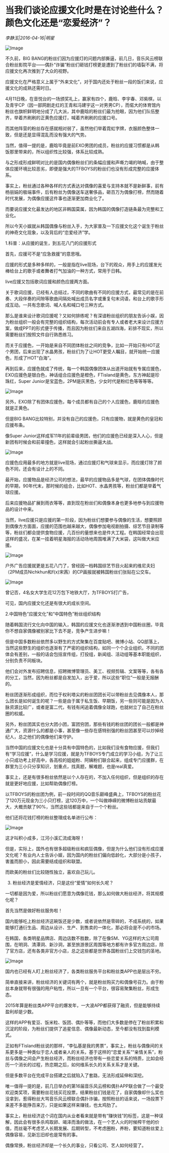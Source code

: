 # 当我们谈论应援文化时是在讨论些什么？颜色文化还是“恋爱经济”？

*李静玉|2016-04-16|明星*

![Image](http://static.ylzbl.com/uploads/ueditor/php/upload/image/20170911/1505126408528477.jpeg)

不久前，BIG BANG的粉丝们因为应援灯的问题内部撕逼，前几日，音乐风云榜联合粉丝影院平台——偶扑“诈骗”粉丝们砸钱打榜更是遭到了粉丝们的墙裂不满，将应援文化再次推到了大众的视野。

应援文化在严格意义上属于“外来文化”，对于国内还处于粉丝一段的饭们来说，应援文化的成熟还需时日。

4月11日晚，在音悦台的一场颁奖礼上，赢家有四个，鹿晗、李宇春、邓紫棋，以及青宇CP（因一部网剧走红的王青和冯建宇这一对男男CP），而偌大的体育馆内粉丝也旗帜鲜明地分成了几大派，其中鹿晗的粉丝们最为抢眼，因为他们队伍整齐，举着齐刷刷的正黄色应援灯，喊着齐刷刷的应援口号。

而其他阵营的粉丝存在感就相对弱了，虽然他们举着霓虹字牌，衣服颜色整体一致，但是还是显得混乱而没有强大的气势。

当然，值得一提的是，鹿晗毕竟是前EXO男团的成员，粉丝的应援习惯都是从韩饭那里带来的，所以组织性比较强，体系比较成熟。

与之形成形成鲜明对比的是国内偶像粉丝们的条幅应援和声嘶力竭的呐喊，由于整体应援环境比较恶劣，即便是强大的TFBOYS的粉丝们也没有形成完整的应援体系。

事实上，粉丝通过各种各样的方式表达对偶像的喜爱与支持本就不是新鲜事，前有杨丽娟的极端事件，后有粉丝为偶像送车送奢侈品，砸百万为偶像打榜，然而随着时代发展，为偶像应援这件事也逐渐更加商业化了。

而要说应援文化最发达的地区非韩国莫属，因为韩国的偶像打造链条最为完整和工业化。

所以今天小娱就从韩国偶像与粉丝入手，为大家普及一下应援文化这个诞生于粉丝的神奇文化现象，以及背后的“恋爱经济”学。

1.科普：从应援的诞生，到五花八门的应援形式

首先，应援可不是“应急救援”的意思哦。

应援的形式是多种多样的，一般是指在live现场，台下的观众，用手上的应援发光棒给台上的歌手或者舞者打气加油的一种方式，常用于日韩。

live应援又包括歌词应援和颜色应援两方面。

关于歌词应援，已经有人总结过，不同的歌曲有不同的应援方式，最常见的是在前奏、大段伴奏的间隙等歌曲间隔处喊出成员名字或重复句末词语，和台上的歌手形成互动。一共有念歌词、喊人名和喊口号三种方式。

那么是谁来设计歌词应援呢？又如何排练呢？有深谙粉丝组织的朋友告诉小娱，因为粉丝组织一般会有完整的组织结构，每次活动前会有专人或者老大来设计应援方案，做成PPT的形式便于传播，而且因为粉丝们来自五湖四海，彩排不现实，所以需要粉丝们按照文件自行熟悉练习。

而关于应援色，一开始是来自不同团体粉丝之间的竞争，比如一开始只有HOT这个男团，后来出现了水晶男孩，粉丝们为了让HOT更受人瞩目，就开始统一应援色，形成了HOT“白海”。

再到后来，应援色就成了传统，每一个韩国偶像团体从出道开始就有专属应援色，EXO应援色是银白色，神话组合应援色是橙色，FTisland是黄色，东方神起是珍珠红，Super Junior是宝蓝色，2PM是灰黑色，少女时代是粉红色等等等等。

![Image](http://si1.go2yd.com/get-image/0GaeoheJzQu)

另外，EXO除了有团体应援色，每个成员都有自己的个人应援色，鹿晗的应援色就是正黄色。

但是BIG BANG比较特别，并没有自己的应援色，只有应援物，就是黄色的皇冠和应援布条。

像Super Junior这样成军11年的前辈级男团，他们的应援色已经是深入人心，但是新团有时候会和前辈撞色，这样就会引起粉丝撕逼大战。

![Image](http://si1.go2yd.com/get-image/0GaeopvtzzE)

应援色应用最多的地方就是live现场，通过应援灯和气球来显示，而应援灯除了颜色不同，还会有设计上的不同。

最开始，应援物品是经济公司的想法，最早的应援物品多是气球，在团体偶像时代的早期，90年代末，那时候的组合，比如HOT、水晶男孩等，粉丝们都是举着气球应援。

后来应援物品扩展到雨衣等等，直到现在粉丝们和偶像本身也更多地参与到应援物品的设计中来。

当然，live应援只是应援的第一阶段，因为粉丝们想要参与偶像的生活，想要照顾到偶像方方面面，应援的范围也越来越大，偶像参加电视剧拍摄、综艺节目录制等等，粉丝们都会提供食物应援，几百份的量想来也是件大工程。在韩国经常会出现这样的盛况，在某一挂着明星海报的活动场地周围堆满了大米袋，这叫做大米应援。

![Image](http://si1.go2yd.com/get-image/0GaeoleYcTI)

户外广告应援就更是五花八门了，曾经因一档韩国综艺节目火起来的维尼夫妇（2PM成员Nichkhun和f(x)宋茜）的CP画报就被韩国粉丝们张贴在公交车。

![Image](http://si1.go2yd.com/get-image/0Gaeok5Zcbw)

曾记否，4名女大学生花12万包下地铁大厅，为TFBOYS打广告，

可见，国内应援文化还是有很大的成长空间。

2.中国特色“应援文化”和“中国特色”粉丝组织结构

随着韩国流行文化向中国的输入，韩国的应援文化也逐渐渗透到中国粉丝圈，毕竟你不想自家偶像被别家比下去不是，竞争产生进步嘛！

但是中国多数粉丝依然多以野生的方式聚集在百度贴吧、微博小站、QQ部落上，当然这些野生的组织也逐渐有了严密的组织结构，如同一个个企业组织。不同的团体会有差别，一般的话会包括宣传组，打投组，新闻组、活动组等基本职能组织，分别负责不同板块。

他们会对外发布招聘信息，招聘微博管理员、美工、视频剪辑、文案等等，各有各的分工，当然，因为粉丝都是自发加入，出于爱，所以这些“职位”一般是无报酬的。

粉丝团逐渐形成组织，而位于权利塔尖的粉丝团团长可以带粉丝去见偶像本人，那么团长是如何诞生的呢？一些是由于属于私生饭、早期饭，另一些则可能是因为人脉资源比较广，或者是富二代，有钱有闲追着偶像全球跑，也就树立了自己在粉丝圈的权威。

另外，粉丝团其实也分大团小团，富团穷团，那些有钱的粉丝团的团长一般都是神通广大，资源什么的都是小事，甚至像一些存在感特别强的粉丝团甚至可以炒掉经纪人，总之他们的偶像他们来守护。

当然中国的应援文化也是十分具有中国特色的，比如我们没有食物应援，但我们有“学习应援”，什么是学习应援，就是为TFBOYS专门成立的学习小组，为了让三小只成功考上好高中，各高校的姐姐粉、阿姨粉们联合起来，组成专门应援群，在群里为三小只分享知识，划重点，找真题，解难题，也是real真爱。

事实上，还是有很多粉丝依然是以个人存在的，不加入任何组织，但是组织的存在就是更好地应援，比如帮助偶像打榜。

以TFBOYS的粉丝团为例，前一段时间的QQ音乐巅峰盛典上，TFBOYS的粉丝花了120万元现金为三小只打榜，这120万中，一个叫做峥嵘的微博粉丝站贡献最大，大概贡献了90%，当然这些钱都是来自于一个个粉丝。

他们还将花钱打榜的粉丝整理成名单进行公布：

![Image](http://si1.go2yd.com/get-image/0GaeorjH4T2)

这才叫积小成多，江河小溪汇流成海呀！

但是，实际上，国外也有很多超级粉丝和疯狂偶像，但是为什么他们没有形成应援文化呢？有业内人士告诉小娱，因为国内的粉丝们偏向低龄化，大部分是小孩子，害羞而胆小，因此需要结成组织和联盟。

而欧美的粉丝们比较随性独立，喜欢自己玩儿。

3. 粉丝经济是爱情经济，只是这份“爱情”如何长久呢？

一切都是因为爱，所以粉丝们愿意为偶像花钱，那么如何做大粉丝经济，将其规模化呢？

首先当然是做好粉丝服务啦！

国内能够吃上粉丝经济这碗饭还是少数，或者说依然是零碎的，不成系统的，如果能够打通衍生品、周边从设计、生产、到售卖的一体化，那必将会是不小的市场。

在韩国，各类明星品牌店、周边店数不胜数，除了在像SM、YG这样的大公司周围，在明洞、清潭洞、新沙洞，甚至旅游景区周围等地方都有许多官方周边店，除了官方店，还有各类非官方小店，总之这些都是世界各国粉丝们上交钱包的圣地。

![Image](http://si1.go2yd.com/get-image/0GaeomxXb3A)

国内也已经有人盯上粉丝经济了，各类粉丝服务平台和粉丝类APP也是层出不穷。

简单直接来讲，粉丝经济的关键词有两个，就是粉丝购买力和偶像号召力。由于粉丝本身就带有很强的用户粘性，所以一旦有一个平台，很容易聚集粉丝，形成生态。

2015年算是粉丝类APP平台的爆发年，一大波APP都获得了融资，但是能够持续盈利却是少数。

这样的APP有爱豆、饭米粒、饭团、偶扑等等，而他们大多数是停在了粉丝积累和沉淀的阶段，为粉丝们提供了追星信息、偶像最新动态，至今都没有找到盈利模式。

正如有FTisland粉丝说的那样，“李弘基是我的男票”，事实上，粉丝与偶像间的关系更多是一种类似于恋人或者亲人的关系，基于这样的“恋爱关系”“亲情关系”，粉丝与偶像之间会产生粉丝经济，而粉丝经济也带有一些恋爱关系的特质，比如会经历一个消长的过程，热恋期之后，如何维系长久的关系关系才是关键。

但是多数平台在完成平台搭建之后就陷入了套路，无法形成延伸和深挖。

唯一值得一提的是，前几日举办的第16届音乐风云榜和偶扑APP联合做了一个最受欢迎类奖项，需要粉丝花钱买花投票，结果粉丝们钱是花了，自家偶像却什么奖也没拿到，惹得粉丝大骂音乐风云榜联合偶扑诈骗，按照粉丝的话来说，一场投票下来差不多能挣百来万，只是如果这样来赚钱，也太鸡肋了。

事实上，粉丝经济这个词在国内从业者看来就是带有“赚快钱”的标签，这是一种误解，因此会有很多杀鸡取卵、竭泽而渔的做法，在一个艺人火的时候榨干他的价值，而丝毫不考虑艺人长期发展、后期转型，不考虑圈粉，养粉，要知道粉丝爱上偶像容易，见新忘旧却也是常有的事。

偶像常换，粉丝经济却是一个长久的事业，只看公司、艺人如何经营了。

